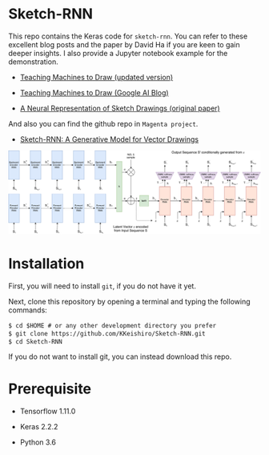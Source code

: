 # Sketch-RNN

This repo contains the Keras code for `sketch-rnn`. You can refer to these excellent blog posts and the paper by David Ha if you are keen to gain deeper insights. I also provide a Jupyter notebook example for the demonstration.

* [Teaching Machines to Draw (updated version)](http://blog.otoro.net/2017/05/19/teaching-machines-to-draw/)

* [Teaching Machines to Draw (Google AI Blog)](https://ai.googleblog.com/2017/04/teaching-machines-to-draw.html)

* [A Neural Representation of Sketch Drawings (original paper)](https://arxiv.org/abs/1704.03477)

And also you can find the github repo in `Magenta project`.

* [Sketch-RNN: A Generative Model for Vector Drawings](https://github.com/tensorflow/magenta/tree/master/magenta/models/sketch_rnn)

![Model Schematic](https://github.com/KKeishiro/Sketch-RNN/blob/master/images/schematic_Sketch-RNN.svg)

# Installation

First, you will need to install `git`, if you do not have it yet.

Next, clone this repository by opening a terminal and typing the following commands:

```
$ cd $HOME # or any other development directory you prefer
$ git clone https://github.com/KKeishiro/Sketch-RNN.git
$ cd Sketch-RNN
```

If you do not want to install git, you can instead download this repo.

# Prerequisite

* Tensorflow 1.11.0

* Keras 2.2.2

* Python 3.6
